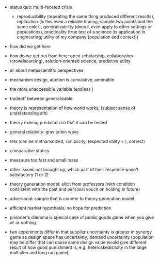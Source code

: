 - status quo: multi-faceted crisis
	- reproducibility (repeating the same thing produced different results), replication (is this even a reliable finding; sample two points and the same color), generalizability (does it even apply to other settings or populations), practicality (true test of a science its application in engineering; utility of my company (population and context))
- how did we get here
- how do we get out from here: open scholarship, collaboration (crowdsourcing), solution-oriented science, predictive utility
- all about metascientific perspectives

- mechanism design, auction is cumulative; amenable 
- the more unaccessible variable (endless )
- tradeoff between generalizable 
- theory is representation of how world works, (subject sense of understanding sth)
- theory making prediction so that it can be tested
- general relativity: gravitation wave
- rela (can be methamatized, simiplicity, (expected utility < ), correct)
- comparative statics
- measuure too fast and small mass
- other issues not brought up, which part of their response wasn't satisfactory (1 or 2)
- theory generation model: elicit from professors (with condition consistent with the past and personal vouch on holding in future)
- adversarial: sample that is counter to theory generation model
- efficient market hypothesis: no hope for prediction
- prisoner's dilemma is special case of public goods game when you give all or nothing
- two experiments differ in that supplier uncertainty is greater in synergy game as design space has uncertainty; demand uncertainty (population may be differ that can cause same design value would give different result of how good punishment is, e.g. heteroskedisticity in the large multiplier and long run game)